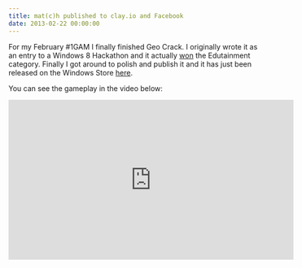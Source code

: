 ```yaml
---
title: mat(c)h published to clay.io and Facebook
date: 2013-02-22 00:00:00
---
```

For my February #1GAM I finally finished Geo Crack. I originally wrote it as an entry to a Windows 8 Hackathon and it actually [won](http://codercharts.com/blog/windows-8-online-app-a-thon-we-have-winners) the Edutainment category. Finally I got around to polish and publish it and it has just been released on the Windows Store [here](http://apps.microsoft.com/windows/en-US/app/geo-crack/dec4feaa-e6c1-4598-91de-4f09f4173187).

You can see the gameplay in the video below:

<iframe src="http://www.youtube.com/embed/53-R_h437EI" height="315" width="560" allowfullscreen="" frameborder="0"></iframe>